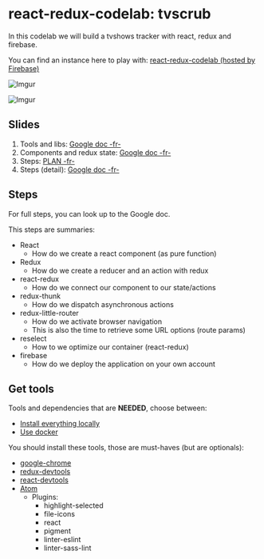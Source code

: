 # react-redux-codelab: tvscrub
In this codelab we will build a tvshows tracker with react, redux and firebase.

You can find an instance here to play with: [react-redux-codelab (hosted by Firebase)](https://react-redux-codelab.firebaseapp.com/)

![Imgur](http://i.imgur.com/FsJFZZl.png)

![Imgur](http://i.imgur.com/TCty3IV.png)


## Slides
1. Tools and libs: [Google doc -fr-](https://docs.google.com/presentation/d/1NlW5g9BY4QHIgyGbQqZxWtR3KugYmyUvSUAsHezmCo0/edit?usp=sharing)
2. Components and redux state: [Google doc -fr-](https://docs.google.com/presentation/d/1MfxJQWou7iEe9Il5MaYCqhEH4LYRBZKTClbPEN__zjc/edit?usp=sharing)
3. Steps: [PLAN -fr-](./PLAN.md)
4. Steps (detail): [Google doc -fr-](https://docs.google.com/presentation/d/1qU1pqq3TXb-0jLTKToKLcKremc8A6sVqXknNzGxdrhU/edit?usp=sharing)

## Steps
For full steps, you can look up to the Google doc.

This steps are summaries:
  * React
    * How do we create a react component (as pure function)
  * Redux
    * How do we create a reducer and an action with redux
  * react-redux
    * How do we connect our component to our state/actions
  * redux-thunk
    * How do we dispatch asynchronous actions
  * redux-little-router
    * How do we activate browser navigation
    * This is also the time to retrieve some URL options (route params)
  * reselect
    * How to we optimize our container (react-redux)
  * firebase
    * How do we deploy the application on your own account

## Get tools
Tools and dependencies that are **NEEDED**, choose between:
  * [Install everything locally](./TOOLS-LOCAL.md)
  * [Use docker](./TOOLS-DOCKER.md)
 
You should install these tools, those are must-haves (but are optionals):
  * [google-chrome](https://www.google.fr/chrome/browser/desktop/)
  * [redux-devtools](https://chrome.google.com/webstore/detail/redux-devtools/lmhkpmbekcpmknklioeibfkpmmfibljd)
  * [react-devtools](https://chrome.google.com/webstore/detail/react-developer-tools/fmkadmapgofadopljbjfkapdkoienihi)
  * [Atom](https://atom.io/)
    * Plugins:
      * highlight-selected
      * file-icons
      * react
      * pigment
      * linter-eslint
      * linter-sass-lint


